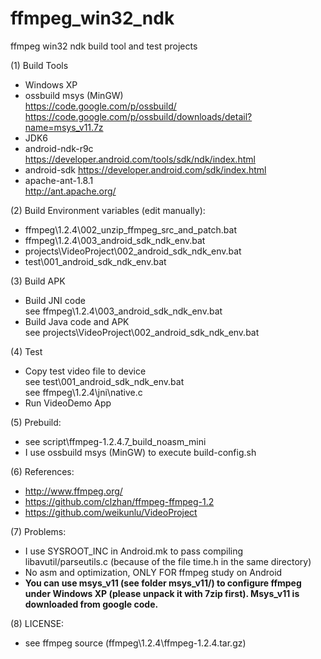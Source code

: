 ffmpeg_win32_ndk
================

ffmpeg win32 ndk build tool and test projects  



(1) Build Tools  
* Windows XP  
* ossbuild msys (MinGW)  
	https://code.google.com/p/ossbuild/  
	https://code.google.com/p/ossbuild/downloads/detail?name=msys_v11.7z  
* JDK6  
* android-ndk-r9c  
	https://developer.android.com/tools/sdk/ndk/index.html  
* android-sdk
	https://developer.android.com/sdk/index.html  
* apache-ant-1.8.1  
	http://ant.apache.org/  

(2) Build Environment variables (edit manually):  
* ffmpeg\1.2.4\002_unzip_ffmpeg_src_and_patch.bat  
* ffmpeg\1.2.4\003_android_sdk_ndk_env.bat  
* projects\VideoProject\002_android_sdk_ndk_env.bat  
* test\001_android_sdk_ndk_env.bat  

(3) Build APK  
* Build JNI code  
	see ffmpeg\1.2.4\003_android_sdk_ndk_env.bat  
* Build Java code and APK  
	see projects\VideoProject\002_android_sdk_ndk_env.bat  

(4) Test  
* Copy test video file to device  
	see test\001_android_sdk_ndk_env.bat  
	see ffmpeg\1.2.4\jni\native.c  
* Run VideoDemo App  

(5) Prebuild:  
* see script\ffmpeg-1.2.4.7_build_noasm_mini  
* I use ossbuild msys (MinGW) to execute build-config.sh  

(6) References:  
* http://www.ffmpeg.org/  
* https://github.com/clzhan/ffmpeg-ffmpeg-1.2  
* https://github.com/weikunlu/VideoProject  

(7) Problems:  
* I use SYSROOT_INC in Android.mk to pass compiling libavutil/parseutils.c (because of the file time.h in the same directory)  
* No asm and optimization, ONLY FOR ffmpeg study on Android  
* **You can use msys_v11 (see folder msys_v11/) to configure ffmpeg under Windows XP (please unpack it with 7zip first). Msys_v11 is downloaded from google code.**   

(8) LICENSE:  
* see ffmpeg source (ffmpeg\1.2.4\ffmpeg-1.2.4.tar.gz)  
